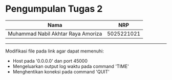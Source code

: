 # Pengumpulan Tugas 2

| Nama | NRP |
| --- | --- |
| Muhammad Nabil Akhtar Raya Amoriza | 5025221021 |
---
Modifikasi file pada link agar dapat memenuhi:
- Host pada '0.0.0.0' dan port 45000
- Mengeluarkan output log waktu pada command 'TIME'
- Menghentikan koneksi pada command 'QUIT'  
